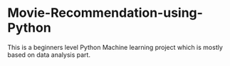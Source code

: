 # Movie-Recommendation-using-Python
This is a beginners level Python Machine learning project which is mostly based on data analysis part.
